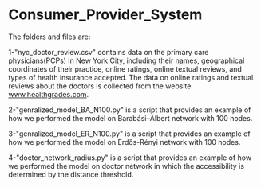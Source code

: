 # Consumer_Provider_System

The folders and files are:

1-"nyc_doctor_review.csv" contains data on the primary care physicians(PCPs) in New York City, including their names, geographical coordinates of their practice, online ratings, online textual
reviews, and types of health insurance accepted. The data on online ratings and textual reviews about the doctors is collected from the website www.healthgrades.com.

2-"genralized_model_BA_N100.py" is a script that provides an example of how we performed the model on Barabási–Albert network with 100 nodes.

3-"genralized_model_ER_N100.py" is a script that provides an example of how we performed the model on Erdős-Rényi network with 100 nodes.

4-"doctor_network_radius.py" is a script that provides an example of how we performed the model on doctor network in which the accessibility is determined by the distance threshold.
